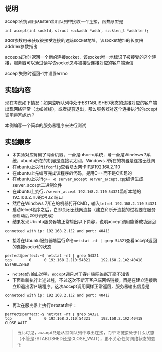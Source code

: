 ## 说明

accept系统调用从listen监听队列中接收一个连接，函数原型是

```
int accept(int sockfd, struct sockaddr *addr, socklen_t *addrlen);
```

addr参数用来获取被接受连接的远端socket地址，该socket地址的长度由addrlen参数指出

accept成功时返回一个新的连接socket，该socket唯一地标识了被接受的这个连接，服务器可以通过读写该socket来与被接受连接对应的客户端通信

accept失败时返回-1并设置errno

## 实验内容

现在考虑如下情况：如果监听队列中处于ESTABLISHED状态的连接对应的客户端出现网络异常（比如掉线），或者提前退出，那么服务器对这个连接执行的accept调用是否成功？

本例编写一个简单的服务器程序来进行测试

## 实验顺序

* 本实验对应用到了两台机器，一台是ubuntu系统，另一台是Windows 7系统，ubuntu所在的机器是连接以太网，Windows 7所在的机器是连接无线网
* 在ubuntu上执行`ifconfig`查看以太网卡IP是192.168.2.110
* 在ubuntu上先编写完成该程序的代码，是用C++而不是C实现的
* 在ubuntu上执行`g++ -o server_accept server_accept.cpp`编译生成server_accept二进制文件
* 在ubuntu上执行`./server_accept 192.168.2.110 54321`监听本地的192.168.2.110的54321端口
* 然后在Windows 7所在的机器打开CMD，输入`telnet 192.168.2.110 54321`
* 启动telnet程序之后，立即关闭无线网连接（建立和断开连接的过程要在服务器启动后20秒内完成）
* 结果发现Ubuntu服务器端正常输出以下内容，说明accept调用能够成功返回

```
connetced with ip: 192.168.2.102 and port: 40418
```

* 接着在Ubuntu服务器端运行命令`netstat -nt | grep 54321`查看accept返回的连接socket的状态

```
perfect@perfect:~$ netstat -nt | grep 54321
tcp        0      0 192.168.2.110:54321     192.168.2.102:40418     ESTABLISHED
```

* netstat的输出说明，accept调用对于客户端网络断开毫不知情
* 下面重新执行上述过程，不过这次不断开客户端网络链接，而是在建立连接后立即退出客户端程序，这次accept调用同样正常返回，服务器输出信息是

```
connetced with ip: 192.168.2.102 and port: 40418
```

* 再次在服务器上执行netstat命令：

```
perfect@perfect:~$ netstat -nt | grep 54321
tcp        0      0 192.168.2.110:54321     192.168.2.102:40418     CLOSE_WAIT
```

>由此可见，accept只是从监听队列中取出连接，而不论链接处于什么状态（不管是ESTABLISHED还是CLOSE_WAIT），更不关心任何网络状态的变化
